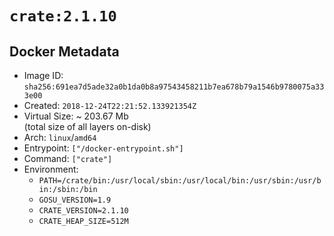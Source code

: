 # `crate:2.1.10`

## Docker Metadata

- Image ID: `sha256:691ea7d5ade32a0b1da0b8a97543458211b7ea678b79a1546b9780075a333e00`
- Created: `2018-12-24T22:21:52.133921354Z`
- Virtual Size: ~ 203.67 Mb  
  (total size of all layers on-disk)
- Arch: `linux`/`amd64`
- Entrypoint: `["/docker-entrypoint.sh"]`
- Command: `["crate"]`
- Environment:
  - `PATH=/crate/bin:/usr/local/sbin:/usr/local/bin:/usr/sbin:/usr/bin:/sbin:/bin`
  - `GOSU_VERSION=1.9`
  - `CRATE_VERSION=2.1.10`
  - `CRATE_HEAP_SIZE=512M`
